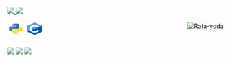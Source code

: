 <div>
  <a href="https://github.com/FabioOMorais">
  <img height="180em" src="https://github-readme-stats.vercel.app/api?username=FabioOMorais&show_icons=true&theme=dark&include_all_commits=true&count_private=true"/>
  <img height="180em" src="https://github-readme-stats.vercel.app/api/top-langs/?username=FabioOMorais&layout=compact&langs_count=7&theme=dark"/>
</div>
  
  <div style="display: inline_block"><br>
  <img align="center" alt="Rafa-Python" height="30" width="40" src="https://raw.githubusercontent.com/devicons/devicon/master/icons/python/python-original.svg">
  <img align="right" alt="Rafa-yoda" src="https://cdn.discordapp.com/attachments/795358919417397249/825430589581688872/hi.gif">
  <img align="center" alt="Rafa-Python" height="30" width="40" src="https://github.com/devicons/devicon/blob/master/icons/c/c-original.svg">
</div>
   
  ##
 
<div> 
  <a href="mailto:fabioviniciusv1@gmail.com"><img src="https://img.shields.io/badge/-Gmail-%23333?style=for-the-badge&logo=gmail&logoColor=white" target="_blank"></a>
  <a href="https://twitter.com/fabio0o" target="_blank"><img src="https://img.shields.io/badge/Twitter-1DA1F2?style=for-the-badge&logo=twitter&logoColor=white" target="_blank"</a>
  <a href="https://open.spotify.com/user/wj00gr1mprlh1jyb59hc2htwr" target="_blank"><img src="https://img.shields.io/badge/Spotify-1ED760?&style=for-the-badge&logo=spotify&logoColor=white" target="_blank"</a>

